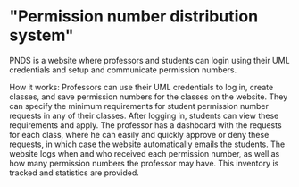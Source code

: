 # "Permission number distribution system"
PNDS is a website where professors and students can login using their UML credentials and setup and communicate permission numbers.

How it works:
Professors can use their UML credentials to log in, create classes, and save permission numbers for the classes on the website. They can specify the minimum requirements for student permission number requests in any of their classes. After logging in, students can view these requirements and apply. The professor has a dashboard with the requests for each class, where he can easily and quickly approve or deny these requests, in which case the website automatically emails the students.
The website logs when and who received each permission number, as well as how many permission numbers the professor may have. This inventory is tracked and statistics are provided.

